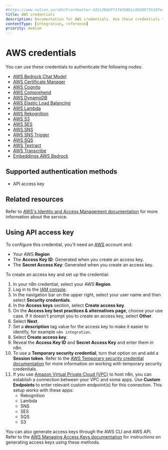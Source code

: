 ```yaml
---
#https://www.notion.so/n8n/Frontmatter-432c2b8dff1f43d4b1c8d20075510fe4
title: AWS credentials
description: Documentation for AWS credentials. Use these credentials to authenticate AWS in n8n, a workflow automation platform.
contentType: [integration, reference]
priority: medium
---
```


# AWS credentials

You can use these credentials to authenticate the following nodes:

- [AWS Bedrock Chat Model](/integrations/builtin/cluster-nodes/sub-nodes/n8n-nodes-langchain.lmchatawsbedrock.md)
- [AWS Certificate Manager](/integrations/builtin/app-nodes/n8n-nodes-base.awscertificatemanager.md)
- [AWS Cognito](/integrations/builtin/app-nodes/n8n-nodes-base.awscognito.md)
- [AWS Comprehend](/integrations/builtin/app-nodes/n8n-nodes-base.awscomprehend.md)
- [AWS DynamoDB](/integrations/builtin/app-nodes/n8n-nodes-base.awsdynamodb.md)
- [AWS Elastic Load Balancing](/integrations/builtin/app-nodes/n8n-nodes-base.awselb.md)
- [AWS Lambda](/integrations/builtin/app-nodes/n8n-nodes-base.awslambda.md)
- [AWS Rekognition](/integrations/builtin/app-nodes/n8n-nodes-base.awsrekognition.md)
- [AWS S3](/integrations/builtin/app-nodes/n8n-nodes-base.awss3.md)
- [AWS SES](/integrations/builtin/app-nodes/n8n-nodes-base.awsses.md)
- [AWS SNS](/integrations/builtin/app-nodes/n8n-nodes-base.awssns.md)
- [AWS SNS Trigger](/integrations/builtin/trigger-nodes/n8n-nodes-base.awssnstrigger.md)
- [AWS SQS](/integrations/builtin/app-nodes/n8n-nodes-base.awssqs.md)
- [AWS Textract](/integrations/builtin/app-nodes/n8n-nodes-base.awstextract.md)
- [AWS Transcribe](/integrations/builtin/app-nodes/n8n-nodes-base.awstranscribe.md)
- [Embeddings AWS Bedrock](/integrations/builtin/cluster-nodes/sub-nodes/n8n-nodes-langchain.embeddingsawsbedrock.md)

## Supported authentication methods

- API access key

## Related resources

Refer to [AWS's Identity and Access Management documentation](https://docs.aws.amazon.com/IAM/latest/UserGuide/getting-started.html) for more information about the service.

## Using API access key

To configure this credential, you'll need an [AWS](https://aws.amazon.com/) account and:

- Your AWS **Region**
- The **Access Key ID**: Generated when you create an access key.
- The **Secret Access Key**: Generated when you create an access key.

To create an access key and set up the credential:

1. In your n8n credential, select your AWS **Region**.
1. Log in to the [IAM console](https://console.aws.amazon.com/iam).
2. In the navigation bar on the upper right, select your user name and then select **Security credentials**.
3. In the **Access keys** section, select **Create access key**.
4. On the **Access key best practices & alternatives page**, choose your use case. If it doesn't prompt you to create an access key, select **Other**.
5. Select **Next**.
6. Set a **description** tag value for the access key to make it easier to identify, for example `n8n integration`.
7. Select **Create access key**.
8. Reveal the **Access Key ID** and **Secret Access Key** and enter them in n8n.
10. To use a **Temporary security credential**, turn that option on and add a **Session token**. Refer to the [AWS Temporary security credential documentation](https://docs.aws.amazon.com/IAM/latest/UserGuide/id_credentials_temp.html) for more information on working with temporary security credentials.
11. If you use [Amazon Virtual Private Cloud (VPC)](https://aws.amazon.com/vpc/) to host n8n, you can establish a connection between your VPC and some apps. Use **Custom Endpoints** to enter relevant custom endpoint(s) for this connection. This setup works with these apps:
    - Rekognition
    - Lambda
    - SNS
    - SES
    - SQS
    - S3

You can also generate access keys through the AWS CLI and AWS API. Refer to the [AWS Managing Access Keys documentation](https://docs.aws.amazon.com/IAM/latest/UserGuide/id_credentials_access-keys.html) for instructions on generating access keys using these methods.


